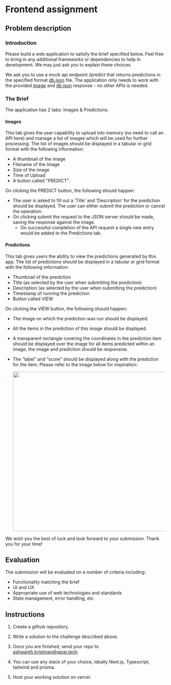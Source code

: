 # Frontend assignment

## Problem description

### Introduction


Please build a web application to satisfy the brief specified below. Feel free to bring in any additional frameworks or dependencies to help in development. We may just ask you to explain these choices.

We ask you to use a mock api endpoint /predict that returns predictions in the specified format [db.json](./assets/db.json) file. 
The application only needs to work with the provided [image](./assets/orange.jpg) and [db.json](./assets/db.json) response - no other APIs is needed.

### The Brief

The application has 2 tabs: Images & Predictions.

#### Images

This tab gives the user capability to upload into memory (no need to call an API here) and manage a list of images which will be used for further processing. The list of images should be displayed in a tabular or grid format with the following information:

- A thumbnail of the image
- Filename of the Image
- Size of the image
- Time of Upload
- A button called "PREDICT".

On clicking the PREDICT button, the following should happen:

- The user is asked to fill out a ‘Title’ and ‘Description’ for the prediction should be displayed. The user can either submit the prediction or cancel the operation:
- On clicking submit the request to the JSON server should be made, saving the response against the image.
  - On successful completion of the API request a single new entry would be added to the Predictions tab.

#### Predictions

This tab gives users the ability to view the predictions generated by this app. The list of predictions should be displayed in a tabular or grid format with the following information:

- Thumbnail of the preidction
- Title (as selected by the user when submitting the prediction)
- Description (as selected by the user when submitting the prediction)
- Timestamp of running the prediction
- Button called VIEW

On clicking the VIEW button, the following should happen:

- The image on which the prediction was run should be displayed.
- All the items in the prediction of this image should be displayed.
- A transparent rectangle covering the coordinates in the prediction item should be displayed
  over the image for all items predicted within an image, the image and prediction should be
  responsive.
- The “label” and “score” should be displayed along with the prediction for the item. Please
  refer to the image below for inspiration:

  <img src="./assets/prediction-tab-example.png" width="500px" >

We wish you the best of luck and look forward to your submission. Thank you for your time!

## Evaluation
The submission will be evaluated on a number of criteria including:
- Functionality matching the brief
- UI and UX
- Appropriate use of web technologies and standards 
- State management, error handling, etc

## Instructions

1. Create a github repository.

2. Write a solution to the challenge described above.

3. Once you are finished, send your repo to ashwanth.krishnan@qpiai.tech. 

4. You can use any stack of your choice, ideally Next.js, Typescript, tailwind and prisma.

5. Host your working solution on vercel.